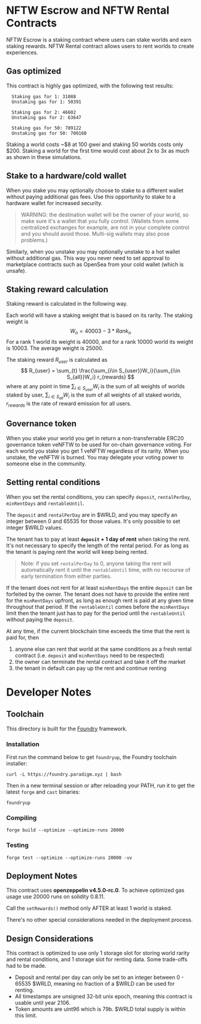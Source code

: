 # NFTW Escrow and NFTW Rental Contracts

NFTW Escrow is a staking contract where users can stake worlds and earn staking rewards.
NFTW Rental contract allows users to rent worlds to create experiences.

## Gas optimized

This contract is highly gas optimized, with the following test results:

```
  Staking gas for 1: 31088
  Unstaking gas for 1: 50391

  Staking gas for 2: 46602
  Unstaking gas for 2: 63647

  Staking gas for 50: 789122
  Unstaking gas for 50: 700160
```
Staking a world costs ~$8 at 100 gwei and staking 50 worlds costs only $200.
Staking a world for the first time would cost about 2x to 3x as much as shown in these simulations.

## Stake to a hardware/cold wallet

When you stake you may optionally choose to stake to a different wallet without paying additional gas fees. Use this opportunity to stake to a hardware wallet for increased security.

>WARNING: the destination wallet will be the owner of your world, so make sure it's a wallet that you fully control. (Wallets from some centralized exchanges for example, are not in your complete control and you should avoid those. Multi-sig wallets may also pose problems.)

Similarly, when you unstake you may optionally unstake to a hot wallet without additional gas. This way you never need to set approval to marketplace contracts such as OpenSea from your cold wallet (which is unsafe).

## Staking reward calculation

Staking reward is calculated in the following way.

Each world will have a staking weight that is based on its rarity. The staking weight is 
$$W_n = 40003 - 3*Rank_n$$For a rank 1 world its weight is 40000, and for a rank 10000 world its weight is 10003. The average weight is 25000.

The staking reward $R_{user}$ is calculated as
$$
R_{user} = \sum_{t} \frac{\sum_{i\in S_{user}}W_i}{\sum_{i\in S_{all}}W_i} r_{rewards}
$$where at any point in time $\sum_{i\in S_{user}}W_i$ is the sum of all weights of worlds staked by user, $\sum_{i\in S_{all}}W_i$ is the sum of all weights of all staked worlds, $r_{rewards}$ is the rate of reward emission for all users.

## Governance token

When you stake your world you get in return a non-transferrable ERC20 governance token veNFTW to be used for on-chain governance voting. For each world you stake you get 1 veNFTW regardless of its rarity. When you unstake, the veNFTW is burned. You may delegate your voting power to someone else in the community.

## Setting rental conditions

When you set the rental conditions, you can specify `deposit`, `rentalPerDay`, `minRentDays` and `rentableUntil`.

The `deposit` and `rentalPerDay` are in $WRLD, and you may specify an integer between 0 and 65535 for those values. It's only possible to set integer $WRLD values.

The tenant has to pay at least **`deposit` + 1 day of rent** when taking the rent. It's not necessary to specify the length of the rental period. For as long as the tenant is paying rent the world will keep being rented. 

>Note: if you set `rentalPerDay` to 0, anyone taking the rent will automatically rent it until the `rentableUntil` time, with no recourse of early termination from either parties.

If the tenant does not rent for at least `minRentDays` the entire `deposit` can be forfeited by the owner. The tenant does not have to provide the entire rent for the `minRentDays` upfront, as long as enough rent is paid at any given time throughout that period. If the `rentableUntil` comes before the `minRentDays` limit then the tenant just has to pay for the period until the `rentableUntil` without paying the `deposit`.

At any time, if the current blockchain time exceeds the time that the rent is paid for, then
1. anyone else can rent that world at the same conditions as a fresh rental contract (i.e. `deposit` and `minRentDays` need to be respected)
1. the owner can terminate the rental contract and take it off the market
1. the tenant in default can pay up the rent and continue renting

# Developer Notes

## Toolchain

This directory is built for the [Foundry](https://github.com/gakonst/foundry) framework.

### Installation

First run the command below to get `foundryup`, the Foundry toolchain installer:

```
curl -L https://foundry.paradigm.xyz | bash
```

Then in a new terminal session or after reloading your PATH, run it to get the latest `forge` and `cast` binaries:

```
foundryup
```

### Compiling

```
forge build --optimize --optimize-runs 20000
```

### Testing

```
forge test --optimize --optimize-runs 20000 -vv
```

## Deployment Notes
This contract uses **openzeppelin v4.5.0-rc.0**. To achieve optimized gas usage use 20000 runs on solidity 0.8.11.

Call the `setRewards()` method only AFTER at least 1 world is staked.

There's no other special considerations needed in the deployment process.

## Design Considerations

This contract is optimized to use only 1 storage slot for storing world rarity and rental conditions, and 1 storage slot for renting data. Some trade-offs had to be made.

- Deposit and rental per day can only be set to an integer between 0 - 65535 $WRLD, meaning no fraction of a $WRLD can be used for renting.
- All timestamps are unsigned 32-bit unix epoch, meaning this contract is usable until year 2106.
- Token amounts are uint96 which is 79b. $WRLD total supply is within this limit.



